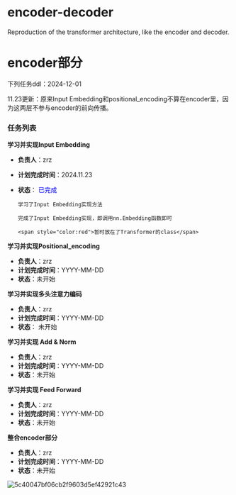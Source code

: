 # encoder-decoder
Reproduction of the transformer architecture, like the encoder and decoder. 


# encoder部分
下列任务ddl：2024-12-01

11.23更新：原来Input Embedding和positional_encoding不算在encoder里，因为这两层不参与encoder的前向传播。

### 任务列表
**学习并实现Input Embedding**  
   - **负责人**：zrz  
   - **计划完成时间**：2024.11.23
   - **状态**：
         <span style="color:blue">已完成</span>
         
         学习了Input Embedding实现方法
     
         完成了Input Embedding实现，即调用nn.Embedding函数即可
     
         <span style="color:red">暂时放在了Transformer的class</span>
     
**学习并实现Positional_encoding**  
   - **负责人**：zrz  
   - **计划完成时间**：YYYY-MM-DD 
   - **状态**：未开始

**学习并实现多头注意力编码**  
   - **负责人**：zrz  
   - **计划完成时间**：YYYY-MM-DD 
   - **状态**：
         未开始

**学习并实现 Add & Norm**  
   - **负责人**：zrz  
   - **计划完成时间**：YYYY-MM-DD  
   - **状态**：未开始  

**学习并实现 Feed Forward**  
   - **负责人**：zrz  
   - **计划完成时间**：YYYY-MM-DD  
   - **状态**：未开始

**整合encoder部分**  
   - **负责人**：zrz  
   - **计划完成时间**：YYYY-MM-DD  
   - **状态**：未开始
     
![5c40047bf06cb2f9603d5ef42921c43](https://github.com/user-attachments/assets/ecd15048-1c42-482b-a9f0-413ba023fdf2)
